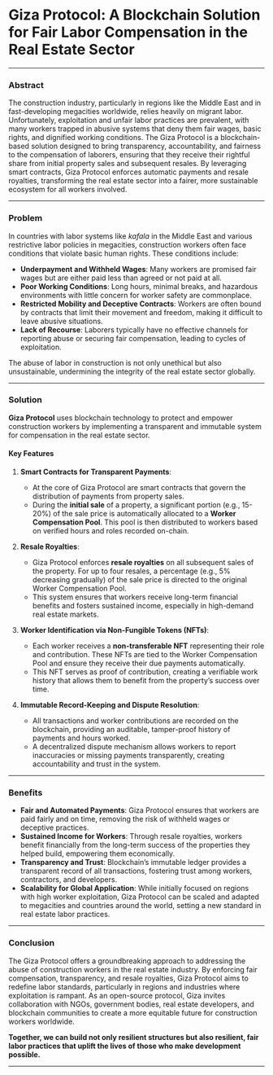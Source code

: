 # Giza Protocol: A Blockchain Solution for Fair Labor Compensation in the Real Estate Sector

---

### Abstract

The construction industry, particularly in regions like the Middle East and in fast-developing megacities worldwide, relies heavily on migrant labor. Unfortunately, exploitation and unfair labor practices are prevalent, with many workers trapped in abusive systems that deny them fair wages, basic rights, and dignified working conditions. The Giza Protocol is a blockchain-based solution designed to bring transparency, accountability, and fairness to the compensation of laborers, ensuring that they receive their rightful share from initial property sales and subsequent resales. By leveraging smart contracts, Giza Protocol enforces automatic payments and resale royalties, transforming the real estate sector into a fairer, more sustainable ecosystem for all workers involved.

---

### Problem

In countries with labor systems like *kafala* in the Middle East and various restrictive labor policies in megacities, construction workers often face conditions that violate basic human rights. These conditions include:

- **Underpayment and Withheld Wages**: Many workers are promised fair wages but are either paid less than agreed or not paid at all.
- **Poor Working Conditions**: Long hours, minimal breaks, and hazardous environments with little concern for worker safety are commonplace.
- **Restricted Mobility and Deceptive Contracts**: Workers are often bound by contracts that limit their movement and freedom, making it difficult to leave abusive situations.
- **Lack of Recourse**: Laborers typically have no effective channels for reporting abuse or securing fair compensation, leading to cycles of exploitation.

The abuse of labor in construction is not only unethical but also unsustainable, undermining the integrity of the real estate sector globally.

---

### Solution

**Giza Protocol** uses blockchain technology to protect and empower construction workers by implementing a transparent and immutable system for compensation in the real estate sector.

#### Key Features

1. **Smart Contracts for Transparent Payments**:
   - At the core of Giza Protocol are smart contracts that govern the distribution of payments from property sales.
   - During the **initial sale** of a property, a significant portion (e.g., 15-20%) of the sale price is automatically allocated to a **Worker Compensation Pool**. This pool is then distributed to workers based on verified hours and roles recorded on-chain.

2. **Resale Royalties**:
   - Giza Protocol enforces **resale royalties** on all subsequent sales of the property. For up to four resales, a percentage (e.g., 5% decreasing gradually) of the sale price is directed to the original Worker Compensation Pool.
   - This system ensures that workers receive long-term financial benefits and fosters sustained income, especially in high-demand real estate markets.

3. **Worker Identification via Non-Fungible Tokens (NFTs)**:
   - Each worker receives a **non-transferable NFT** representing their role and contribution. These NFTs are tied to the Worker Compensation Pool and ensure they receive their due payments automatically.
   - This NFT serves as proof of contribution, creating a verifiable work history that allows them to benefit from the property’s success over time.

4. **Immutable Record-Keeping and Dispute Resolution**:
   - All transactions and worker contributions are recorded on the blockchain, providing an auditable, tamper-proof history of payments and hours worked.
   - A decentralized dispute mechanism allows workers to report inaccuracies or missing payments transparently, creating accountability and trust in the system.

---

### Benefits

- **Fair and Automated Payments**: Giza Protocol ensures that workers are paid fairly and on time, removing the risk of withheld wages or deceptive practices.
- **Sustained Income for Workers**: Through resale royalties, workers benefit financially from the long-term success of the properties they helped build, empowering them economically.
- **Transparency and Trust**: Blockchain’s immutable ledger provides a transparent record of all transactions, fostering trust among workers, contractors, and developers.
- **Scalability for Global Application**: While initially focused on regions with high worker exploitation, Giza Protocol can be scaled and adapted to megacities and countries around the world, setting a new standard in real estate labor practices.

---

### Conclusion

The Giza Protocol offers a groundbreaking approach to addressing the abuse of construction workers in the real estate industry. By enforcing fair compensation, transparency, and resale royalties, Giza Protocol aims to redefine labor standards, particularly in regions and industries where exploitation is rampant. As an open-source protocol, Giza invites collaboration with NGOs, government bodies, real estate developers, and blockchain communities to create a more equitable future for construction workers worldwide.

**Together, we can build not only resilient structures but also resilient, fair labor practices that uplift the lives of those who make development possible.** 

---